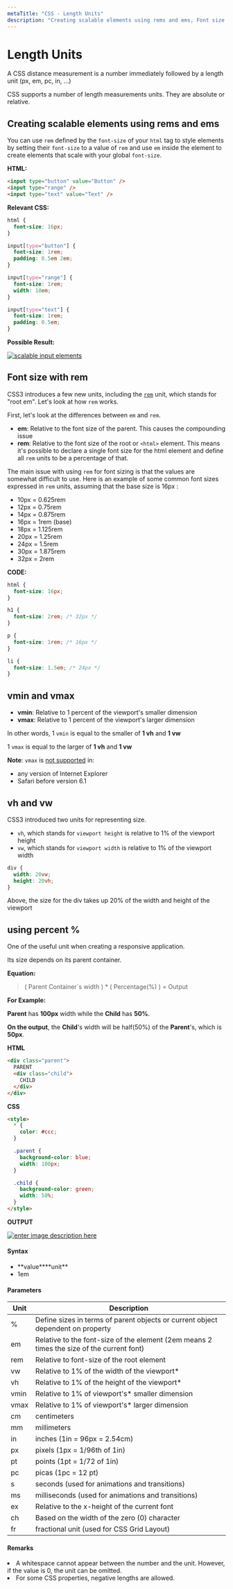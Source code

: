 ```yaml
---
metaTitle: "CSS - Length Units"
description: "Creating scalable elements using rems and ems, Font size with rem, vmin and vmax, vh and vw, using percent %"
---
```


# Length Units

A CSS distance measurement is a number immediately followed by a length unit (px, em, pc, in, …)

CSS supports a number of length measurements units. They are absolute or relative.

## Creating scalable elements using rems and ems

You can use `rem` defined by the `font-size` of your `html` tag to style elements by setting their `font-size` to a value of `rem` and use `em` inside the element to create elements that scale with your global `font-size`.

**HTML:**

```html
<input type="button" value="Button" />
<input type="range" />
<input type="text" value="Text" />
```

**Relevant CSS:**

```css
html {
  font-size: 16px;
}

input[type="button"] {
  font-size: 1rem;
  padding: 0.5em 2em;
}

input[type="range"] {
  font-size: 1rem;
  width: 10em;
}

input[type="text"] {
  font-size: 1rem;
  padding: 0.5em;
}
```

**Possible Result:**

[<img src="https://i.stack.imgur.com/Klztk.gif" alt="scalable input elements" />](https://i.stack.imgur.com/Klztk.gif)

## Font size with rem

CSS3 introduces a few new units, including the [`rem`](https://www.w3.org/TR/css-values/#font-relative-lengths) unit, which stands for "root em". Let's look at how `rem` works.

First, let's look at the differences between `em` and `rem`.

- **em**: Relative to the font size of the parent. This causes the compounding issue
- **rem**: Relative to the font size of the root or `<html>` element. This means it's possible to declare a single font size for the html element and define all `rem` units to be a percentage of that.

The main issue with using `rem` for font sizing is that the values are somewhat difficult to use. Here is an example of some common font sizes expressed in `rem` units, assuming that the base size is 16px :

- 10px = 0.625rem
- 12px = 0.75rem
- 14px = 0.875rem
- 16px = 1rem (base)
- 18px = 1.125rem
- 20px = 1.25rem
- 24px = 1.5rem
- 30px = 1.875rem
- 32px = 2rem

**CODE:**

```css
html {
  font-size: 16px;
}

h1 {
  font-size: 2rem; /* 32px */
}

p {
  font-size: 1rem; /* 16px */
}

li {
  font-size: 1.5em; /* 24px */
}
```

## vmin and vmax

- **vmin**: Relative to 1 percent of the viewport's smaller dimension
- **vmax**: Relative to 1 percent of the viewport's larger dimension

In other words, 1 `vmin` is equal to the smaller of **1 vh** and **1 vw**

1 `vmax` is equal to the larger of **1 vh** and **1 vw**

**Note**: `vmax` is [not supported](http://caniuse.com/#feat=viewport-units) in:

- any version of Internet Explorer
- Safari before version 6.1

## vh and vw

CSS3 introduced two units for representing size.

- `vh`, which stands for `viewport height` is relative to 1% of the viewport height
- `vw`, which stands for `viewport width` is relative to 1% of the viewport width

```css
div {
  width: 20vw;
  height: 20vh;
}
```

Above, the size for the div takes up 20% of the width and height of the viewport

## using percent %

One of the useful unit when creating a responsive application.

Its size depends on its parent container.

**Equation:**

> ( Parent Container`s width ) \* ( Percentage(%) ) = Output

**For Example:**

**Parent** has **100px** width while the **Child** has **50%**.

**On the output**, the **Child**'s width will be half(50%) of the **Parent**'s, which is **50px**.

**HTML**

```html
<div class="parent">
  PARENT
  <div class="child">
    CHILD
  </div>
</div>
```

**CSS**

```html
<style>
  * {
    color: #ccc;
  }

  .parent {
    background-color: blue;
    width: 100px;
  }

  .child {
    background-color: green;
    width: 50%;
  }
</style>
```

**OUTPUT**

[<img src="http://i.stack.imgur.com/t6pPl.png" alt="enter image description here" />](http://i.stack.imgur.com/t6pPl.png)

#### Syntax

- **value\*\***unit\*\*
- 1em

#### Parameters

| Unit | Description                                                                               |
| ---- | ----------------------------------------------------------------------------------------- |
| %    | Define sizes in terms of parent objects or current object dependent on property           |
| em   | Relative to the font-size of the element (2em means 2 times the size of the current font) |
| rem  | Relative to font-size of the root element                                                 |
| vw   | Relative to 1% of the width of the viewport\*                                             |
| vh   | Relative to 1% of the height of the viewport\*                                            |
| vmin | Relative to 1% of viewport's\* smaller dimension                                          |
| vmax | Relative to 1% of viewport's\* larger dimension                                           |
| cm   | centimeters                                                                               |
| mm   | millimeters                                                                               |
| in   | inches (1in = 96px = 2.54cm)                                                              |
| px   | pixels (1px = 1/96th of 1in)                                                              |
| pt   | points (1pt = 1/72 of 1in)                                                                |
| pc   | picas (1pc = 12 pt)                                                                       |
| s    | seconds (used for animations and transitions)                                             |
| ms   | milliseconds (used for animations and transitions)                                        |
| ex   | Relative to the x-height of the current font                                              |
| ch   | Based on the width of the zero (0) character                                              |
| fr   | fractional unit (used for CSS Grid Layout)                                                |

#### Remarks

<li>
A whitespace cannot appear between the number and the unit. However, if the value is 0, the unit can be omitted.
</li>
<li>
For some CSS properties, negative lengths are allowed.
</li>
